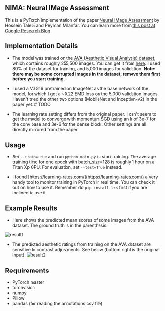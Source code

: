 ## NIMA: Neural IMage Assessment

This is a PyTorch implementation of the paper [Neural IMage Assessment](https://arxiv.org/abs/1709.05424) by Hossein Talebi and Peyman Milanfar. You can learn more from [this post at Google Research Blog](https://research.googleblog.com/2017/12/introducing-nima-neural-image-assessment.html).

## Implementation Details

+ The model was trained on the [AVA (Aesthetic Visual Analysis) dataset](http://refbase.cvc.uab.es/files/MMP2012a.pdf), which contains roughly 255,500 images. You can get it from [here](https://github.com/mtobeiyf/ava_downloader). I used 80% of the dataset for training, and 5,000 images for validation. **Note: there may be some corrupted images in the dataset, remove them first before you start training**.

+ I used a VGG16 pretrained on ImageNet as the base network of the model, for which I got a ~0.22 EMD loss on the 5,000 validation images. Haven't tried the other two options (MobileNet and Inception-v2) in the paper yet. # TODO

+ The learning rate setting differs from the original paper. I can't seem to get the model to converge with momentum SGD using an lr of 3e-7 for the conv base and 3e-6 for the dense block. Other settings are all directly mirrored from the paper.

## Usage

+ Set ```--train=True``` and run ```python main.py``` to start training. The average training time for one epoch with batch_size=128 is roughly 1 hour on a Titan Xp GPU. For evaluation, set ```--test=True``` instead.

+ I found [https://learning-rates.com/](https://learning-rates.com/) a very handy tool to monitor training in PyTorch in real time. You can check it out on how to use it. Remember do ```pip install lrs``` first if you are inclined to use it.

## Example Results

+ Here shows the predicted mean scores of some images from the AVA dataset. The ground truth is in the parenthesis.

![result1](http://7xrnzw.com1.z0.glb.clouddn.com/result7.jpg)

+ The predicted aesthetic ratings from training on the AVA dataset are sensitive to contrast adjustments. See below (bottom right is the original input).
![result2](http://7xrnzw.com1.z0.glb.clouddn.com/result_comp.jpg)

## Requirements

+ PyTorch master
+ torchvision
+ numpy
+ Pillow
+ pandas (for reading the annotations csv file)